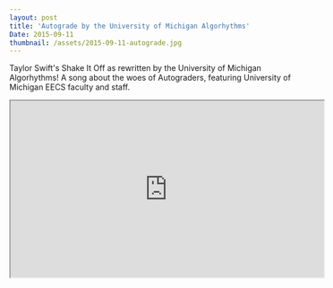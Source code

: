 ```yaml
---
layout: post
title: 'Autograde by the University of Michigan Algorhythms'
Date: 2015-09-11
thumbnail: /assets/2015-09-11-autograde.jpg
---
```


Taylor Swift\'s Shake It Off as rewritten by the University of Michigan Algorhythms! A song about the woes of Autograders, featuring University of
Michigan EECS faculty and staff.

<iframe width="560" height="315" src="https://www.youtube.com/embed/bBCNkjgqatI" allowfullscreen></iframe>
